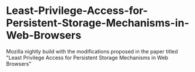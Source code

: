 # Least-Privilege-Access-for-Persistent-Storage-Mechanisms-in-Web-Browsers
Mozilla nightly build with the modifications proposed in the paper titled "Least Privilege Access for Persistent Storage Mechanisms in Web Browsers" 
